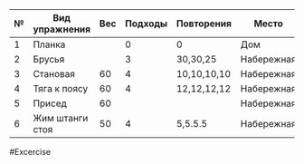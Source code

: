 

| №   | Вид упражнения  | Вес | Подходы | Повторения  | Место      |
| --- | --------------- | --- | ------- | ----------- | ---------- |
| 1   | Планка          |     | 0       | 0           | Дом        |
| 2   | Брусья          |     | 3       | 30,30,25    | Набережная |
| 3   | Становая        | 60  | 4       | 10,10,10,10 | Набережная |
| 4   | Тяга к поясу    | 60  | 4       | 12,12,12,12 | Набережная |
| 5   | Присед          | 60  |         |             | Набережная |
| 6   | Жим штанги стоя | 50  | 4       | 5,5.5.5     | Набережная |


#Excercise